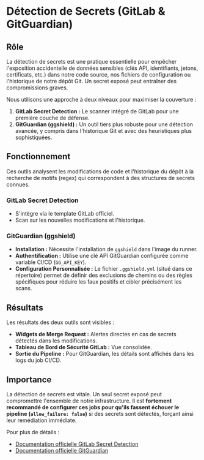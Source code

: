 # Détection de Secrets (GitLab & GitGuardian)

## Rôle

La détection de secrets est une pratique essentielle pour empêcher l'exposition accidentelle de données sensibles (clés API, identifiants, jetons, certificats, etc.) dans notre code source, nos fichiers de configuration ou l'historique de notre dépôt Git. Un secret exposé peut entraîner des compromissions graves.

Nous utilisons une approche à deux niveaux pour maximiser la couverture :

1.  **GitLab Secret Detection :** Le scanner intégré de GitLab pour une première couche de défense.
2.  **GitGuardian (ggshield) :** Un outil tiers plus robuste pour une détection avancée, y compris dans l'historique Git et avec des heuristiques plus sophistiquées.

## Fonctionnement

Ces outils analysent les modifications de code et l'historique du dépôt à la recherche de motifs (regex) qui correspondent à des structures de secrets connues.

### GitLab Secret Detection

* S'intègre via le template GitLab officiel.
* Scan sur les nouvelles modifications et l'historique.

### GitGuardian (ggshield)

* **Installation :** Nécessite l'installation de `ggshield` dans l'image du runner.
* **Authentification :** Utilise une clé API GitGuardian configurée comme variable CI/CD (`GG_API_KEY`).
* **Configuration Personnalisée :** Le fichier `.ggshield.yml` (situé dans ce répertoire) permet de définir des exclusions de chemins ou des règles spécifiques pour réduire les faux positifs et cibler précisément les scans.

## Résultats

Les résultats des deux outils sont visibles :

* **Widgets de Merge Request :** Alertes directes en cas de secrets détectés dans les modifications.
* **Tableau de Bord de Sécurité GitLab :** Vue consolidée.
* **Sortie du Pipeline :** Pour GitGuardian, les détails sont affichés dans les logs du job CI/CD.

## Importance

La détection de secrets est vitale. Un seul secret exposé peut compromettre l'ensemble de notre infrastructure. Il est **fortement recommandé de configurer ces jobs pour qu'ils fassent échouer le pipeline (`allow_failure: false`)** si des secrets sont détectés, forçant ainsi leur remédiation immédiate.

Pour plus de détails :
* [Documentation officielle GitLab Secret Detection](https://docs.gitlab.com/ee/user/application_security/secret_detection/)
* [Documentation officielle GitGuardian](https://docs.gitguardian.com/ggshield/)
